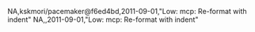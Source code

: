 NA,kskmori/pacemaker@f6ed4bd,2011-09-01,"Low: mcp: Re-format with indent"
NA,[<f6ed4bd>](kskmori/pacemaker@f6ed4bd),2011-09-01,"Low: mcp: Re-format with indent"
